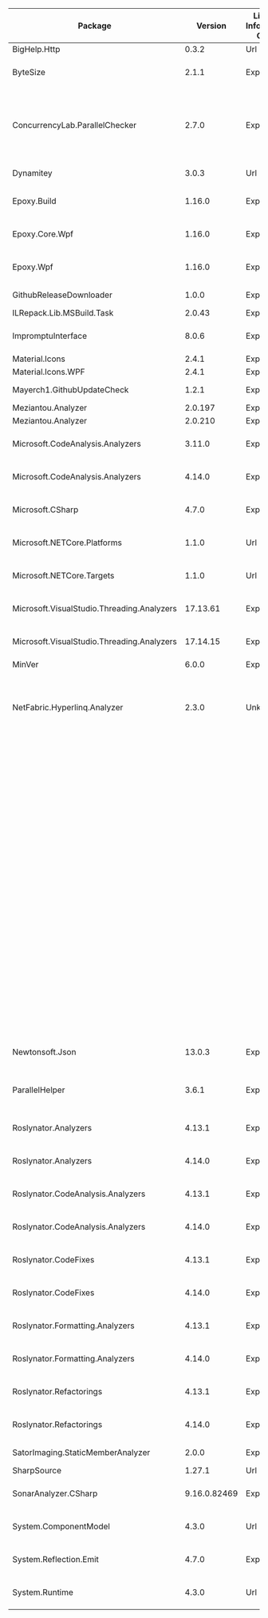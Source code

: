 | Package                                    | Version      | License Information Origin | License Expression                                              | License Url                                                     | Copyright                                                                                  | Authors                                           | Package Project Url                                          | Error                                                  | Error Context                                                                                         |
| ------------------------------------------ | ------------ | -------------------------- | --------------------------------------------------------------- | --------------------------------------------------------------- | ------------------------------------------------------------------------------------------ | ------------------------------------------------- | ------------------------------------------------------------ | ------------------------------------------------------ | ----------------------------------------------------------------------------------------------------- |
| BigHelp.Http                               | 0.3.2        | Url                        | https://opensource.org/licenses/MIT                             | https://opensource.org/licenses/MIT                             | Matheus Moreira                                                                            | Matheus Moreira                                   | https://github.com/mmoreira2000/BigHelp                      |                                                        |                                                                                                       |
| ByteSize                                   | 2.1.1        | Expression                 | MIT                                                             | https://licenses.nuget.org/MIT                                  | Copyright © Omar Khudeira 2013-2022                                                        | Omar Khudeira                                     | https://github.com/omar/ByteSize                             |                                                        |                                                                                                       |
| ConcurrencyLab.ParallelChecker             | 2.7.0        | Expression                 | MIT                                                             | https://licenses.nuget.org/MIT                                  | Copyright © 2017-2022 Prof. Dr. Luc Bläser, OST - Ostschweizer Fachhochschule, Switzerland | Prof. Dr. Luc Bläser                              | https://github.com/blaeser/parallelchecker                   |                                                        |                                                                                                       |
| Dynamitey                                  | 3.0.3        | Url                        | Apache-2.0                                                      | http://www.apache.org/licenses/LICENSE-2.0                      | Copyright 2017 Ekon Benefits                                                               | Dynamitey                                         | https://github.com/ekonbenefits/dynamitey                    |                                                        |                                                                                                       |
| Epoxy.Build                                | 1.16.0       | Expression                 | Apache-2.0                                                      | https://licenses.nuget.org/Apache-2.0                           | Copyright (c) Kouji Matsui                                                                 | Kouji Matsui (@kozy_kekyo, @kekyo@mastodon.cloud) | https://github.com/kekyo/Epoxy.git                           |                                                        |                                                                                                       |
| Epoxy.Core.Wpf                             | 1.16.0       | Expression                 | Apache-2.0                                                      | https://licenses.nuget.org/Apache-2.0                           | Copyright (c) Kouji Matsui                                                                 | Kouji Matsui (@kozy_kekyo, @kekyo@mastodon.cloud) | https://github.com/kekyo/Epoxy.git                           |                                                        |                                                                                                       |
| Epoxy.Wpf                                  | 1.16.0       | Expression                 | Apache-2.0                                                      | https://licenses.nuget.org/Apache-2.0                           | Copyright (c) Kouji Matsui                                                                 | Kouji Matsui (@kozy_kekyo, @kekyo@mastodon.cloud) | https://github.com/kekyo/Epoxy.git                           |                                                        |                                                                                                       |
| GithubReleaseDownloader                    | 1.0.0        | Expression                 | MIT                                                             | https://licenses.nuget.org/MIT                                  | Russell Camo 2023                                                                          | russkyc                                           | https://github.com/russkyc/github-release-downloader         |                                                        |                                                                                                       |
| ILRepack.Lib.MSBuild.Task                  | 2.0.43       | Expression                 | MIT                                                             | https://licenses.nuget.org/MIT                                  | RBSoft                                                                                     | RBSoft                                            | https://github.com/ravibpatel/ILRepack.Lib.MSBuild.Task      |                                                        |                                                                                                       |
| ImpromptuInterface                         | 8.0.6        | Expression                 | Apache-2.0                                                      | https://licenses.nuget.org/Apache-2.0                           | Copyright © Contributors 2010-2017                                                         | jbtule                                            | https://github.com/ekonbenefits/impromptu-interface          |                                                        |                                                                                                       |
| Material.Icons                             | 2.4.1        | Expression                 | MIT                                                             | https://licenses.nuget.org/MIT                                  |                                                                                            | SKProCH                                           | https://github.com/SKProCH/Material.Icons/                   |                                                        |                                                                                                       |
| Material.Icons.WPF                         | 2.4.1        | Expression                 | MIT                                                             | https://licenses.nuget.org/MIT                                  |                                                                                            | SKProCH                                           | https://github.com/SKProCH/Material.Icons/                   |                                                        |                                                                                                       |
| Mayerch1.GithubUpdateCheck                 | 1.2.1        | Expression                 | MIT                                                             | https://licenses.nuget.org/MIT                                  | (c) - Christian Mayer 2022                                                                 | Christian Mayer                                   | https://github.com/Mayerch1/GithubUpdateCheck                |                                                        |                                                                                                       |
| Meziantou.Analyzer                         | 2.0.197      | Expression                 | MIT                                                             | https://licenses.nuget.org/MIT                                  |                                                                                            | Meziantou                                         | https://github.com/meziantou/Meziantou.Analyzer              |                                                        |                                                                                                       |
| Meziantou.Analyzer                         | 2.0.210      | Expression                 | MIT                                                             | https://licenses.nuget.org/MIT                                  |                                                                                            | Meziantou                                         | https://github.com/meziantou/Meziantou.Analyzer              |                                                        |                                                                                                       |
| Microsoft.CodeAnalysis.Analyzers           | 3.11.0       | Expression                 | MIT                                                             | https://licenses.nuget.org/MIT                                  | © Microsoft Corporation. All rights reserved.                                              | Microsoft                                         | https://github.com/dotnet/roslyn-analyzers                   |                                                        |                                                                                                       |
| Microsoft.CodeAnalysis.Analyzers           | 4.14.0       | Expression                 | MIT                                                             | https://licenses.nuget.org/MIT                                  | © Microsoft Corporation. All rights reserved.                                              | Microsoft                                         | https://github.com/dotnet/roslyn                             |                                                        |                                                                                                       |
| Microsoft.CSharp                           | 4.7.0        | Expression                 | MIT                                                             | https://licenses.nuget.org/MIT                                  | © Microsoft Corporation. All rights reserved.                                              | Microsoft                                         | https://github.com/dotnet/corefx                             |                                                        |                                                                                                       |
| Microsoft.NETCore.Platforms                | 1.1.0        | Url                        | http://go.microsoft.com/fwlink/?LinkId=329770                   | http://go.microsoft.com/fwlink/?LinkId=329770                   | © Microsoft Corporation.  All rights reserved.                                             | Microsoft                                         | https://dot.net/                                             |                                                        |                                                                                                       |
| Microsoft.NETCore.Targets                  | 1.1.0        | Url                        | http://go.microsoft.com/fwlink/?LinkId=329770                   | http://go.microsoft.com/fwlink/?LinkId=329770                   | © Microsoft Corporation.  All rights reserved.                                             | Microsoft                                         | https://dot.net/                                             |                                                        |                                                                                                       |
| Microsoft.VisualStudio.Threading.Analyzers | 17.13.61     | Expression                 | MIT                                                             | https://licenses.nuget.org/MIT                                  | © Microsoft Corporation. All rights reserved.                                              | Microsoft                                         | https://microsoft.github.io/vs-threading/                    |                                                        |                                                                                                       |
| Microsoft.VisualStudio.Threading.Analyzers | 17.14.15     | Expression                 | MIT                                                             | https://licenses.nuget.org/MIT                                  | © Microsoft Corporation. All rights reserved.                                              | Microsoft                                         | https://microsoft.github.io/vs-threading/                    |                                                        |                                                                                                       |
| MinVer                                     | 6.0.0        | Expression                 | Apache-2.0                                                      | https://licenses.nuget.org/Apache-2.0                           |                                                                                            | MinVer                                            | https://github.com/adamralph/minver                          |                                                        |                                                                                                       |
| NetFabric.Hyperlinq.Analyzer               | 2.3.0        | Unknown                    |                                                                 | https://aka.ms/deprecateLicenseUrl                              | Copyright 2019-2023 Antao Almada                                                           | Antao Almada                                      |                                                              | Validation for licenses of type File not yet supported | D:\projects\ymm4plugins\YMM4ObjectListPlugin\libs\YmmeUtil\src\YmmeUtil.Bridge\YmmeUtil.Bridge.csproj |
|                                            |              |                            |                                                                 |                                                                 |                                                                                            |                                                   |                                                              | Validation for licenses of type File not yet supported | D:\projects\ymm4plugins\YMM4ObjectListPlugin\libs\YmmeUtil\src\YmmeUtil.Common\YmmeUtil.Common.csproj |
|                                            |              |                            |                                                                 |                                                                 |                                                                                            |                                                   |                                                              | Validation for licenses of type File not yet supported | D:\projects\ymm4plugins\YMM4ObjectListPlugin\libs\YmmeUtil\src\YmmeUtil.Common\YmmeUtil.Common.csproj |
|                                            |              |                            |                                                                 |                                                                 |                                                                                            |                                                   |                                                              | Validation for licenses of type File not yet supported | D:\projects\ymm4plugins\YMM4ObjectListPlugin\libs\YmmeUtil\src\YmmeUtil.Ymm4\YmmeUtil.Ymm4.csproj     |
|                                            |              |                            |                                                                 |                                                                 |                                                                                            |                                                   |                                                              | Validation for licenses of type File not yet supported | D:\projects\ymm4plugins\YMM4ObjectListPlugin\src\YMM4ObjectListPlugin\ObjectList.csproj               |
| Newtonsoft.Json                            | 13.0.3       | Expression                 | MIT                                                             | https://licenses.nuget.org/MIT                                  | Copyright © James Newton-King 2008                                                         | James Newton-King                                 | https://www.newtonsoft.com/json                              |                                                        |                                                                                                       |
| ParallelHelper                             | 3.6.1        | Expression                 | GPL-3.0-only                                                    | https://licenses.nuget.org/GPL-3.0-only                         | Copyright (C) 2022 - 2023  Christoph Amrein                                                | Christoph Amrein                                  | https://github.com/Concurrency-Lab/ParallelHelper            |                                                        |                                                                                                       |
| Roslynator.Analyzers                       | 4.13.1       | Expression                 | Apache-2.0                                                      | https://licenses.nuget.org/Apache-2.0                           | Copyright (c) 2016-2023 Josef Pihrt                                                        | Josef Pihrt                                       | https://github.com/dotnet/roslynator                         |                                                        |                                                                                                       |
| Roslynator.Analyzers                       | 4.14.0       | Expression                 | Apache-2.0                                                      | https://licenses.nuget.org/Apache-2.0                           | Copyright (c) 2016-2023 Josef Pihrt                                                        | Josef Pihrt                                       | https://github.com/dotnet/roslynator                         |                                                        |                                                                                                       |
| Roslynator.CodeAnalysis.Analyzers          | 4.13.1       | Expression                 | Apache-2.0                                                      | https://licenses.nuget.org/Apache-2.0                           | Copyright (c) 2016-2023 Josef Pihrt                                                        | Josef Pihrt                                       | https://github.com/dotnet/roslynator                         |                                                        |                                                                                                       |
| Roslynator.CodeAnalysis.Analyzers          | 4.14.0       | Expression                 | Apache-2.0                                                      | https://licenses.nuget.org/Apache-2.0                           | Copyright (c) 2016-2023 Josef Pihrt                                                        | Josef Pihrt                                       | https://github.com/dotnet/roslynator                         |                                                        |                                                                                                       |
| Roslynator.CodeFixes                       | 4.13.1       | Expression                 | Apache-2.0                                                      | https://licenses.nuget.org/Apache-2.0                           | Copyright (c) 2016-2024 Josef Pihrt                                                        | Josef Pihrt                                       | https://github.com/dotnet/roslynator                         |                                                        |                                                                                                       |
| Roslynator.CodeFixes                       | 4.14.0       | Expression                 | Apache-2.0                                                      | https://licenses.nuget.org/Apache-2.0                           | Copyright (c) 2016-2024 Josef Pihrt                                                        | Josef Pihrt                                       | https://github.com/dotnet/roslynator                         |                                                        |                                                                                                       |
| Roslynator.Formatting.Analyzers            | 4.13.1       | Expression                 | Apache-2.0                                                      | https://licenses.nuget.org/Apache-2.0                           | Copyright (c) 2016-2023 Josef Pihrt                                                        | Josef Pihrt                                       | https://github.com/dotnet/roslynator                         |                                                        |                                                                                                       |
| Roslynator.Formatting.Analyzers            | 4.14.0       | Expression                 | Apache-2.0                                                      | https://licenses.nuget.org/Apache-2.0                           | Copyright (c) 2016-2023 Josef Pihrt                                                        | Josef Pihrt                                       | https://github.com/dotnet/roslynator                         |                                                        |                                                                                                       |
| Roslynator.Refactorings                    | 4.13.1       | Expression                 | Apache-2.0                                                      | https://licenses.nuget.org/Apache-2.0                           | Copyright (c) 2016-2024 Josef Pihrt                                                        | Josef Pihrt                                       | https://github.com/dotnet/roslynator                         |                                                        |                                                                                                       |
| Roslynator.Refactorings                    | 4.14.0       | Expression                 | Apache-2.0                                                      | https://licenses.nuget.org/Apache-2.0                           | Copyright (c) 2016-2024 Josef Pihrt                                                        | Josef Pihrt                                       | https://github.com/dotnet/roslynator                         |                                                        |                                                                                                       |
| SatorImaging.StaticMemberAnalyzer          | 2.0.0        | Expression                 | MIT                                                             | https://licenses.nuget.org/MIT                                  | (c) 2024 Sator Imaging                                                                     | Sator Imaging                                     | https://x.com/sator_imaging                                  |                                                        |                                                                                                       |
| SharpSource                                | 1.27.1       | Url                        | https://github.com/Vannevelj/SharpSource/blob/master/LICENSE.md | https://github.com/Vannevelj/SharpSource/blob/master/LICENSE.md | Copyright                                                                                  | Jeroen Vannevel                                   | https://github.com/Vannevelj/SharpSource                     |                                                        |                                                                                                       |
| SonarAnalyzer.CSharp                       | 9.16.0.82469 | Expression                 | LGPL-3.0-only                                                   | https://licenses.nuget.org/LGPL-3.0-only                        | Copyright © 2015-2023 SonarSource SA                                                       | SonarSource                                       | https://redirect.sonarsource.com/doc/sonar-visualstudio.html |                                                        |                                                                                                       |
| System.ComponentModel                      | 4.3.0        | Url                        | http://go.microsoft.com/fwlink/?LinkId=329770                   | http://go.microsoft.com/fwlink/?LinkId=329770                   | © Microsoft Corporation.  All rights reserved.                                             | Microsoft                                         | https://dot.net/                                             |                                                        |                                                                                                       |
| System.Reflection.Emit                     | 4.7.0        | Expression                 | MIT                                                             | https://licenses.nuget.org/MIT                                  | © Microsoft Corporation. All rights reserved.                                              | Microsoft                                         | https://github.com/dotnet/corefx                             |                                                        |                                                                                                       |
| System.Runtime                             | 4.3.0        | Url                        | http://go.microsoft.com/fwlink/?LinkId=329770                   | http://go.microsoft.com/fwlink/?LinkId=329770                   | © Microsoft Corporation.  All rights reserved.                                             | Microsoft                                         | https://dot.net/                                             |                                                        |                                                                                                       |
